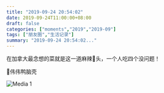 ```yaml
---
title: "2019-09-24 20:54:02"
date: 2019-09-24T11:00:00+08:00
draft: false
categories: ["moments","2019","2019-09"]
tags: ["朋友圈","生活记录"]
summary: "2019-09-24 20:54:02..."
---
```


在加拿大最念想的菜就是这一道麻辣🐰头，一个人吃四个没问题！

📍伟伟鸭脑壳

![Media 1](/Moments/photos/2019-09-24/201909242054020.jpg)

